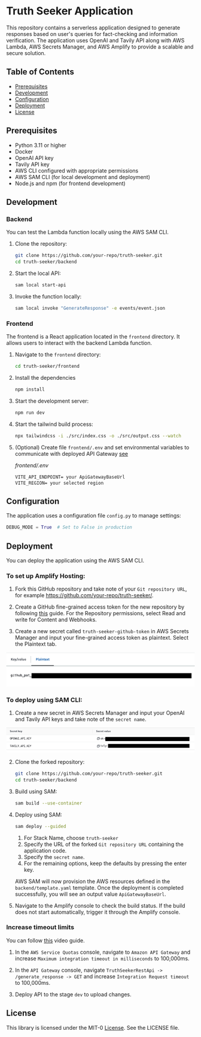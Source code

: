 # Truth Seeker Application

This repository contains a serverless application designed to generate responses based on user's queries for fact-checking and information verification. The application uses OpenAI and Tavily API along with AWS Lambda, AWS Secrets Manager, and AWS Amplify to provide a scalable and secure solution.

## Table of Contents

- [Prerequisites](#prerequisites)
- [Development](#development)
- [Configuration](#configuration)
- [Deployment](#deployment)
- [License](#license)

## Prerequisites

- Python 3.11 or higher
- Docker
- OpenAI API key
- Tavily API key
- AWS CLI configured with appropriate permissions
- AWS SAM CLI (for local development and deployment)
- Node.js and npm (for frontend development)


## Development

### Backend

You can test the Lambda function locally using the AWS SAM CLI.

1.  Clone the repository:

    ```bash
    git clone https://github.com/your-repo/truth-seeker.git
    cd truth-seeker/backend
    ```

2. Start the local API:

    ```bash
    sam local start-api
    ```

3. Invoke the function locally:

    ```bash
    sam local invoke "GenerateResponse" -e events/event.json
    ```

### Frontend

The frontend is a React application located in the `frontend` directory. It allows users to interact with the backend Lambda function.


1. Navigate to the `frontend` directory:
    ```bash
    cd truth-seeker/frontend
    ```
2. Install the dependencies

    ```bash
    npm install
    ```

3. Start the development server:

    ```bash
    npm run dev
    ```

4. Start the tailwind build process:
    ```bash
    npx tailwindcss -i ./src/index.css -o ./src/output.css --watch
    ```

5. (Optional) Create file `frontend/.env` and set environmental variables to communicate with deployed API Gateway [see](#deployment)

    *frontend/.env*
    ```
    VITE_API_ENDPOINT= your ApiGatewayBaseUrl
    VITE_REGION= your selected region
    ```
## Configuration

The application uses a configuration file `config.py` to manage settings:

```python
DEBUG_MODE = True  # Set to False in production
```

## Deployment

You can deploy the application using the AWS SAM CLI.

### To set up Amplify Hosting:

1. Fork this GitHub repository and take note of your `Git repository URL`, for example https://github.com/your-repo/truth-seeker/.

2. Create a GitHub fine-grained access token for the new repository by following [this](https://docs.aws.amazon.com/amplify/latest/userguide/setting-up-GitHub-access.html) guide. For the Repository permissions, select Read and write for Content and Webhooks.

3. Create a new secret called `truth-seeker-github-token` in AWS Secrets Manager and input your fine-grained access token as plaintext. Select the Plaintext tab.

![image secret-api](./secret-github.png)


### To deploy using SAM CLI:

1. Create a new secret in AWS Secrets Manager and input your OpenAI and Tavily API keys and take note of the `secret name`.

![image secret-api](./secret-API.png)

2. Clone the forked repository:

    ```bash
    git clone https://github.com/your-repo/truth-seeker.git
    cd truth-seeker/backend
    ```

2. Build using SAM:

    ```bash
    sam build --use-container
    ```

3. Deploy using SAM:

    ```bash
    sam deploy --guided
    ```

    1. For Stack Name, choose `truth-seeker`
    2. Specify the URL of the forked `Git repository URL` containing the application code.
    3. Specify the `secret name`.
    4. For the remaining options, keep the defaults by pressing the enter key.

    AWS SAM will now provision the AWS resources defined in the `backend/template.yaml` template. Once the deployment is completed successfully, you will see an output value `ApiGatewayBaseUrl`.

4.  Navigate to the Amplify console to check the build status. If the build does not start automatically, trigger it through the Amplify console.

### Increase timeout limits

You can follow [this](https://youtu.be/kzHhJ32x08k?si=iq3zA-P4AU1YE9I6) video guide.

1. In the `AWS Service Quotas` console, navigate to `Amazon API Gateway` and increase `Maximum integration timeout in milliseconds` to 100,000ms.

2. In the `API Gateway` console, navigate `TruthSeekerRestApi -> /generate_response -> GET` and increase `Integration Request timeout` to 100,000ms.

3. Deploy API to the stage `dev` to upload changes.


## License
This library is licensed under the MIT-0 [License](./LICENSE.txt). See the LICENSE file.